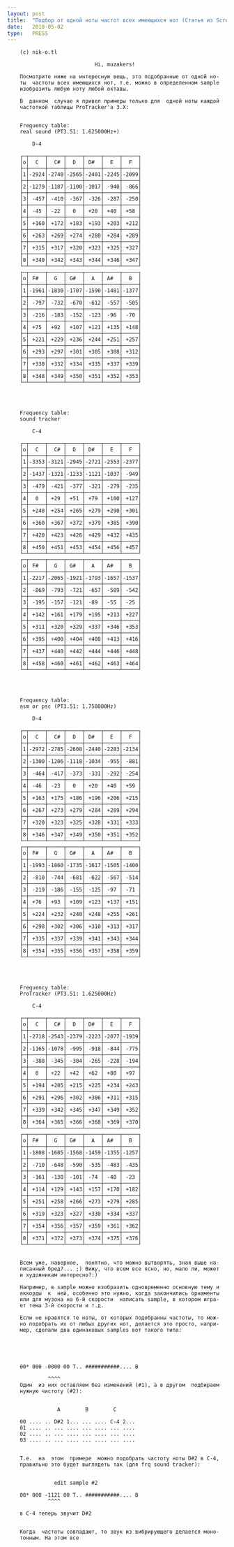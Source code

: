 ```yaml
---
layout: post
title:  "Подбор от одной ноты частот всех имеющихся нот (Статья из Scream #01)"
date:   2018-05-02
type:   PRESS
---
```

		(c) nik-o.tl

		                        Hi, muzakers!

		Посмотрите ниже на интересную вещь, это подобранные от одной но-
		ты  частоты всех имеющихся нот, т.е. можно в определенном sample
		изобразить любую ноту любой октавы.

		В  данном  случае я привел примеры только для  одной ноты каждой
		частотной таблицы ProTracker'a 3.X: 


		Frequency table:
		real sound (PT3.51: 1.625000Hz+)

		    D-4

		┌─┬─────┬─────┬─────┬─────┬─────┬─────┐
		│o│  C  │  C# │  D  │ D#  │  E  │  F  │
		├─┼─────┼─────┼─────┼─────┼─────┼─────┤
		│1│-2924│-2740│-2565│-2401│-2245│-2099│
		├─┼─────┼─────┼─────┼─────┼─────┼─────┤
		│2│-1279│-1187│-1100│-1017│ -940│ -866│
		├─┼─────┼─────┼─────┼─────┼─────┼─────┤
		│3│ -457│ -410│ -367│ -326│ -287│ -250│
		├─┼─────┼─────┼─────┼─────┼─────┼─────┤
		│4│ -45 │ -22 │  0  │ +20 │ +40 │ +58 │
		├─┼─────┼─────┼─────┼─────┼─────┼─────┤
		│5│ +160│ +172│ +183│ +193│ +203│ +212│
		├─┼─────┼─────┼─────┼─────┼─────┼─────┤
		│6│ +263│ +269│ +274│ +280│ +284│ +289│
		├─┼─────┼─────┼─────┼─────┼─────┼─────┤
		│7│ +315│ +317│ +320│ +323│ +325│ +327│
		├─┼─────┼─────┼─────┼─────┼─────┼─────┤
		│8│ +340│ +342│ +343│ +344│ +346│ +347│
		└─┴─────┴─────┴─────┴─────┴─────┴─────┘
		┌─┬─────┬─────┬─────┬─────┬─────┬─────┐
		│o│ F#  │  G  │ G#  │  A  │ A#  │  B  │
		├─┼─────┼─────┼─────┼─────┼─────┼─────┤
		│1│-1961│-1830│-1707│-1590│-1481│-1377│
		├─┼─────┼─────┼─────┼─────┼─────┼─────┤
		│2│ -797│ -732│ -670│ -612│ -557│ -505│
		├─┼─────┼─────┼─────┼─────┼─────┼─────┤
		│3│ -216│ -183│ -152│ -123│ -96 │ -70 │
		├─┼─────┼─────┼─────┼─────┼─────┼─────┤
		│4│ +75 │ +92 │ +107│ +121│ +135│ +148│
		├─┼─────┼─────┼─────┼─────┼─────┼─────┤
		│5│ +221│ +229│ +236│ +244│ +251│ +257│
		├─┼─────┼─────┼─────┼─────┼─────┼─────┤
		│6│ +293│ +297│ +301│ +305│ +308│ +312│
		├─┼─────┼─────┼─────┼─────┼─────┼─────┤
		│7│ +330│ +332│ +334│ +335│ +337│ +339│
		├─┼─────┼─────┼─────┼─────┼─────┼─────┤
		│8│ +348│ +349│ +350│ +351│ +352│ +353│
		└─┴─────┴─────┴─────┴─────┴─────┴─────┘




		Frequency table:
		sound tracker

		    C-4

		┌─┬─────┬─────┬─────┬─────┬─────┬─────┐
		│o│  C  │  C# │  D  │ D#  │  E  │  F  │
		├─┼─────┼─────┼─────┼─────┼─────┼─────┤
		│1│-3353│-3121│-2945│-2721│-2553│-2377│
		├─┼─────┼─────┼─────┼─────┼─────┼─────┤
		│2│-1437│-1321│-1233│-1121│-1037│ -949│
		├─┼─────┼─────┼─────┼─────┼─────┼─────┤
		│3│ -479│ -421│ -377│ -321│ -279│ -235│
		├─┼─────┼─────┼─────┼─────┼─────┼─────┤
		│4│  0  │ +29 │ +51 │ +79 │ +100│ +127│
		├─┼─────┼─────┼─────┼─────┼─────┼─────┤
		│5│ +240│ +254│ +265│ +279│ +290│ +301│
		├─┼─────┼─────┼─────┼─────┼─────┼─────┤
		│6│ +360│ +367│ +372│ +379│ +385│ +390│
		├─┼─────┼─────┼─────┼─────┼─────┼─────┤
		│7│ +420│ +423│ +426│ +429│ +432│ +435│
		├─┼─────┼─────┼─────┼─────┼─────┼─────┤
		│8│ +450│ +451│ +453│ +454│ +456│ +457│
		└─┴─────┴─────┴─────┴─────┴─────┴─────┘
		┌─┬─────┬─────┬─────┬─────┬─────┬─────┐
		│o│ F#  │  G  │ G#  │  A  │ A#  │  B  │
		├─┼─────┼─────┼─────┼─────┼─────┼─────┤
		│1│-2217│-2065│-1921│-1793│-1657│-1537│
		├─┼─────┼─────┼─────┼─────┼─────┼─────┤
		│2│ -869│ -793│ -721│ -657│ -589│ -542│
		├─┼─────┼─────┼─────┼─────┼─────┼─────┤
		│3│ -195│ -157│ -121│ -89 │ -55 │ -25 │
		├─┼─────┼─────┼─────┼─────┼─────┼─────┤
		│4│ +142│ +161│ +179│ +195│ +213│ +227│
		├─┼─────┼─────┼─────┼─────┼─────┼─────┤
		│5│ +311│ +320│ +329│ +337│ +346│ +353│
		├─┼─────┼─────┼─────┼─────┼─────┼─────┤
		│6│ +395│ +400│ +404│ +408│ +413│ +416│
		├─┼─────┼─────┼─────┼─────┼─────┼─────┤
		│7│ +437│ +440│ +442│ +444│ +446│ +448│
		├─┼─────┼─────┼─────┼─────┼─────┼─────┤
		│8│ +458│ +460│ +461│ +462│ +463│ +464│
		└─┴─────┴─────┴─────┴─────┴─────┴─────┘




		Frequency table:
		asm or psc (PT3.51: 1.750000Hz)

		    D-4

		┌─┬─────┬─────┬─────┬─────┬─────┬─────┐
		│o│  C  │  C# │  D  │ D#  │  E  │  F  │
		├─┼─────┼─────┼─────┼─────┼─────┼─────┤
		│1│-2972│-2785│-2608│-2440│-2283│-2134│
		├─┼─────┼─────┼─────┼─────┼─────┼─────┤
		│2│-1300│-1206│-1118│-1034│ -955│ -881│
		├─┼─────┼─────┼─────┼─────┼─────┼─────┤
		│3│ -464│ -417│ -373│ -331│ -292│ -254│
		├─┼─────┼─────┼─────┼─────┼─────┼─────┤
		│4│ -46 │ -23 │  0  │ +20 │ +40 │ +59 │
		├─┼─────┼─────┼─────┼─────┼─────┼─────┤
		│5│ +163│ +175│ +186│ +196│ +206│ +215│
		├─┼─────┼─────┼─────┼─────┼─────┼─────┤
		│6│ +267│ +273│ +279│ +284│ +289│ +294│
		├─┼─────┼─────┼─────┼─────┼─────┼─────┤
		│7│ +320│ +323│ +325│ +328│ +331│ +333│
		├─┼─────┼─────┼─────┼─────┼─────┼─────┤
		│8│ +346│ +347│ +349│ +350│ +351│ +352│
		└─┴─────┴─────┴─────┴─────┴─────┴─────┘
		┌─┬─────┬─────┬─────┬─────┬─────┬─────┐
		│o│ F#  │  G  │ G#  │  A  │ A#  │  B  │
		├─┼─────┼─────┼─────┼─────┼─────┼─────┤
		│1│-1993│-1860│-1735│-1617│-1505│-1400│
		├─┼─────┼─────┼─────┼─────┼─────┼─────┤
		│2│ -810│ -744│ -681│ -622│ -567│ -514│
		├─┼─────┼─────┼─────┼─────┼─────┼─────┤
		│3│ -219│ -186│ -155│ -125│ -97 │ -71 │
		├─┼─────┼─────┼─────┼─────┼─────┼─────┤
		│4│ +76 │ +93 │ +109│ +123│ +137│ +151│
		├─┼─────┼─────┼─────┼─────┼─────┼─────┤
		│5│ +224│ +232│ +240│ +248│ +255│ +261│
		├─┼─────┼─────┼─────┼─────┼─────┼─────┤
		│6│ +298│ +302│ +306│ +310│ +313│ +317│
		├─┼─────┼─────┼─────┼─────┼─────┼─────┤
		│7│ +335│ +337│ +339│ +341│ +343│ +344│
		├─┼─────┼─────┼─────┼─────┼─────┼─────┤
		│8│ +354│ +355│ +356│ +357│ +358│ +359│
		└─┴─────┴─────┴─────┴─────┴─────┴─────┘




		Frequency table:
		ProTracker (PT3.51: 1.625000Hz)

		    C-4

		┌─┬─────┬─────┬─────┬─────┬─────┬─────┐
		│o│  C  │  C# │  D  │ D#  │  E  │  F  │
		├─┼─────┼─────┼─────┼─────┼─────┼─────┤
		│1│-2718│-2543│-2379│-2223│-2077│-1939│
		├─┼─────┼─────┼─────┼─────┼─────┼─────┤
		│2│-1165│-1078│ -995│ -918│ -844│ -775│
		├─┼─────┼─────┼─────┼─────┼─────┼─────┤
		│3│ -388│ -345│ -304│ -265│ -228│ -194│
		├─┼─────┼─────┼─────┼─────┼─────┼─────┤
		│4│  0  │ +22 │ +42 │ +62 │ +80 │ +97 │
		├─┼─────┼─────┼─────┼─────┼─────┼─────┤
		│5│ +194│ +205│ +215│ +225│ +234│ +243│
		├─┼─────┼─────┼─────┼─────┼─────┼─────┤
		│6│ +291│ +296│ +302│ +306│ +311│ +315│
		├─┼─────┼─────┼─────┼─────┼─────┼─────┤
		│7│ +339│ +342│ +345│ +347│ +349│ +352│
		├─┼─────┼─────┼─────┼─────┼─────┼─────┤
		│8│ +364│ +365│ +366│ +368│ +369│ +370│
		└─┴─────┴─────┴─────┴─────┴─────┴─────┘
		┌─┬─────┬─────┬─────┬─────┬─────┬─────┐
		│o│ F#  │  G  │ G#  │  A  │ A#  │  B  │
		├─┼─────┼─────┼─────┼─────┼─────┼─────┤
		│1│-1808│-1685│-1568│-1459│-1355│-1257│
		├─┼─────┼─────┼─────┼─────┼─────┼─────┤
		│2│ -710│ -648│ -590│ -535│ -483│ -435│
		├─┼─────┼─────┼─────┼─────┼─────┼─────┤
		│3│ -161│ -130│ -101│ -74 │ -48 │ -23 │
		├─┼─────┼─────┼─────┼─────┼─────┼─────┤
		│4│ +114│ +129│ +143│ +157│ +170│ +182│
		├─┼─────┼─────┼─────┼─────┼─────┼─────┤
		│5│ +251│ +258│ +266│ +273│ +279│ +285│
		├─┼─────┼─────┼─────┼─────┼─────┼─────┤
		│6│ +319│ +323│ +327│ +330│ +334│ +337│
		├─┼─────┼─────┼─────┼─────┼─────┼─────┤
		│7│ +354│ +356│ +357│ +359│ +361│ +362│
		├─┼─────┼─────┼─────┼─────┼─────┼─────┤
		│8│ +371│ +372│ +373│ +374│ +375│ +376│
		└─┴─────┴─────┴─────┴─────┴─────┴─────┘


		Всем уже, наверное,  понятно, что можно вытворять, зная выше на-
		писанный бред?... ;) Вижу, что всем все ясно, но, мало ли, может
		и художникам интересно?:)

		Например, в sample можно изобразить одновременно основную тему и
		аккорды  к  ней, особенно это нужно, когда закончились орнаменты
		или для музона на 6-й скорости  написать sample, в котором игра-
		ет тема 3-й скорости и т.д.

		Если не нравятся те ноты, от которых подобранны частоты, то мож-
		но подобрать их от любых других нот, делается это просто, напри-
		мер, сделали два одинаковых samples вот такого типа:





		00* 000 -0000 00 T.. ###########.... B

		         ^^^^
		Один  из них оставляем без изменений (#1), а в другом  подбираем
		нужную частоту (#2):


		            A        B        C

		00 .... .. D#2 1... ... .... C-4 2...
		01 .... .. ... .... ... .... ... ....
		02 .... .. ... .... ... .... ... ....
		03 .... .. ... .... ... .... ... ....


		Т.е.  на  этом  примере  можно подобрать частоту ноты D#2 в C-4,
		правильно это будет выглядеть так (для frq sound tracker):


		           edit sample #2

		00* 000 -1121 00 T.. ###########.... B
		         ^^^^

		в C-4 теперь звучит D#2


		Когда  частоты совпадают, то звук из вибрирующего делается моно-
		тонным. На этом все